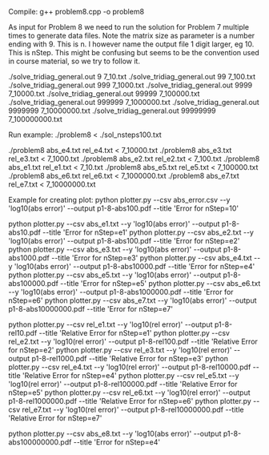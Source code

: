 Compile:
g++ problem8.cpp -o problem8

As input for Problem 8 we need to run the solution for Problem 7 multiple times to generate data files.
Note the matrix size as parameter is a number ending with 9. This is n. 
I however name the output file 1 digit larger, eg 10. This is nStep.
This might be confusing but seems to be the convention used in course material, so we try to follow it. 

./solve_tridiag_general.out 9        7_10.txt
./solve_tridiag_general.out 99       7_100.txt
./solve_tridiag_general.out 999      7_1000.txt
./solve_tridiag_general.out 9999     7_10000.txt
./solve_tridiag_general.out 99999    7_100000.txt
./solve_tridiag_general.out 999999   7_1000000.txt
./solve_tridiag_general.out 9999999  7_10000000.txt
./solve_tridiag_general.out 99999999 7_100000000.txt


Run example:
./problem8 < ./sol_nsteps100.txt


./problem8 abs_e4.txt rel_e4.txt < 7_10000.txt
./problem8 abs_e3.txt rel_e3.txt < 7_1000.txt
./problem8 abs_e2.txt rel_e2.txt < 7_100.txt
./problem8 abs_e1.txt rel_e1.txt < 7_10.txt
./problem8 abs_e5.txt rel_e5.txt < 7_100000.txt
./problem8 abs_e6.txt rel_e6.txt < 7_1000000.txt
./problem8 abs_e7.txt rel_e7.txt < 7_10000000.txt


Example for creating plot:
python plotter.py --csv abs_error.csv --y 'log10(abs error)' --output p1-8-abs100.pdf --title 'Error for nStep=10' 


python plotter.py --csv abs_e1.txt --y 'log10(abs error)' --output p1-8-abs10.pdf --title 'Error for nStep=e1' 
python plotter.py --csv abs_e2.txt --y 'log10(abs error)' --output p1-8-abs100.pdf --title 'Error for nStep=e2' 
python plotter.py --csv abs_e3.txt --y 'log10(abs error)' --output p1-8-abs1000.pdf --title 'Error for nStep=e3' 
python plotter.py --csv abs_e4.txt --y 'log10(abs error)' --output p1-8-abs10000.pdf --title 'Error for nStep=e4' 
python plotter.py --csv abs_e5.txt --y 'log10(abs error)' --output p1-8-abs100000.pdf --title 'Error for nStep=e5' 
python plotter.py --csv abs_e6.txt --y 'log10(abs error)' --output p1-8-abs1000000.pdf --title 'Error for nStep=e6' 
python plotter.py --csv abs_e7.txt --y 'log10(abs error)' --output p1-8-abs10000000.pdf --title 'Error for nStep=e7' 

python plotter.py --csv rel_e1.txt --y 'log10(rel error)' --output p1-8-rel10.pdf --title 'Relative Error for nStep=e1' 
python plotter.py --csv rel_e2.txt --y 'log10(rel error)' --output p1-8-rel100.pdf --title 'Relative Error for nStep=e2' 
python plotter.py --csv rel_e3.txt --y 'log10(rel error)' --output p1-8-rel1000.pdf --title 'Relative Error for nStep=e3' 
python plotter.py --csv rel_e4.txt --y 'log10(rel error)' --output p1-8-rel10000.pdf --title 'Relative Error for nStep=e4' 
python plotter.py --csv rel_e5.txt --y 'log10(rel error)' --output p1-8-rel100000.pdf --title 'Relative Error for nStep=e5' 
python plotter.py --csv rel_e6.txt --y 'log10(rel error)' --output p1-8-rel1000000.pdf --title 'Relative Error for nStep=e6' 
python plotter.py --csv rel_e7.txt --y 'log10(rel error)' --output p1-8-rel10000000.pdf --title 'Relative Error for nStep=e7' 



python plotter.py --csv abs_e8.txt --y 'log10(abs error)' --output p1-8-abs100000000.pdf --title 'Error for nStep=e4' 


